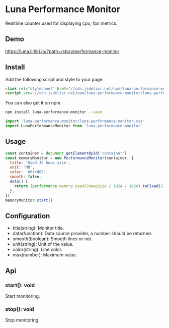# Luna Performance Monitor

Realtime counter used for displaying cpu, fps metrics.

## Demo

https://luna.liriliri.io/?path=/story/performance-monitor

## Install

Add the following script and style to your page.

```html
<link rel="stylesheet" href="//cdn.jsdelivr.net/npm/luna-performance-monitor/luna-performance-monitor.css" />
<script src="//cdn.jsdelivr.net/npm/luna-performance-monitor/luna-performance-monitor.js"></script>
```

You can also get it on npm.

```bash
npm install luna-performance-monitor --save
```

```javascript
import 'luna-performance-monitor/luna-performance-monitor.css'
import LunaPerformanceMonitor from 'luna-performance-monitor'
```

## Usage

```javascript
const container = document.getElementById('container')
const memoryMonitor = new PerformanceMonitor(container, {
  title: 'Used JS heap size',
  unit: 'MB',
  color: '#614d82',
  smooth: false,
  data() {
    return (performance.memory.usedJSHeapSize / 1024 / 1024).toFixed(1)
  },
})
memoryMonitor.start()
```

## Configuration

* title(string): Monitor title.
* data(function): Data source provider, a number should be returned.
* smooth(boolean): Smooth lines or not.
* unit(string): Unit of the value.
* color(string): Line color.
* max(number): Maximum value.

## Api

### start(): void

Start monitoring.

### stop(): void

Stop monitoring.